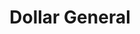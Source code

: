 ---
title: "Dollar General"
url: /eagle-pass/dollar-general-el-indio-highway/
shop: variety store
---